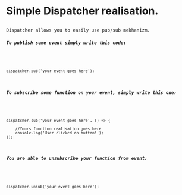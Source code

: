 <h1>

Simple Dispatcher realisation.
</h1>

<p>
	
	Dispatcher allows you to easily use pub/sub mekhanizm.
</p>

<h5>
	
	To publish some event simply write this code:
</h5>

<code>
	
	dispatcher.pub('your event goes here');
</code>

<h5>
	
	To subscribe some function on your event, simply write this one:
</h5>

<code>
	
	dispatcher.sub('your event goes here', () => {
		
		//Yours function realisation goes here
		console.log('User clicked on button!');
	});
</code>

<h5>
	
	You are able to unsubscribe your function from event:
</h5>

<code>
	
	dispatcher.unsub('your event goes here');
</code>